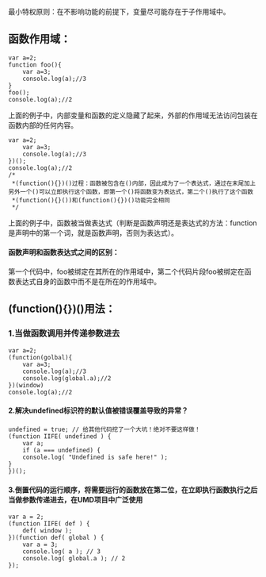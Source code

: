  最小特权原则：在不影响功能的前提下，变量尽可能存在于子作用域中。

## 函数作用域：

```
var a=2;
function foo(){
    var a=3;
    console.log(a);//3
}
foo();
console.log(a);//2
```

上面的例子中，内部变量和函数的定义隐藏了起来，外部的作用域无法访问包装在函数内部的任何内容。

```
var a=2;
    var a=3;
    console.log(a);//3
})();
console.log(a);//2
/*
 *(function(){})()过程：函数被包含在()内部，因此成为了一个表达式，通过在末尾加上另外一个()可以立即执行这个函数，即第一个()将函数变为表达式，第二个()执行了这个函数
 *(function(){}())和(function(){})()功能完全相同
 */
```

上面的例子中，函数被当做表达式（判断是函数声明还是表达式的方法：function是声明中的第一个词，就是函数声明，否则为表达式）。

####  函数声明和函数表达式之间的区别：

第一个代码中，foo被绑定在其所在的作用域中，第二个代码片段foo被绑定在函数表达式自身的函数中而不是在所在的作用域中。

## \(function\(\){}\)\(\)用法：

### 1.当做函数调用并传递参数进去

```
var a=2;
(function(golbal){
    var a=3;
    console.log(a);//3
    console.log(global.a);//2
})(window)
console.log(a);//2
```

#### 2.解决undefined标识符的默认值被错误覆盖导致的异常？

```
undefined = true; // 给其他代码挖了一个大坑！绝对不要这样做！
(function IIFE( undefined ) {
    var a;
    if (a === undefined) {
    console.log( "Undefined is safe here!" );
}
})();
```

#### 3.倒置代码的运行顺序，将需要运行的函数放在第二位，在立即执行函数执行之后当做参数传递进去，在UMD项目中广泛使用

```
var a = 2;
(function IIFE( def ) {
    def( window );
})(function def( global ) {
    var a = 3;
    console.log( a ); // 3
    console.log( global.a ); // 2
});
```





```

```

 





 



